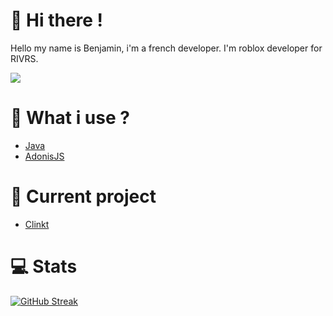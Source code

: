 # 👋 Hi there !
Hello my name is Benjamin, i'm a french developer.
I'm roblox developer for RIVRS.

![](https://komarev.com/ghpvc/?username=NewZAZ&color=green&label=Viewers&style=flat-square)

# 🚀 What i use ?
- [Java](https://docs.oracle.com/javase/8/docs/api/)
- [AdonisJS](https://adonisjs.com/)

# 🎩 Current project

- [Clinkt](https://github.com/clinkt-me)

# 💻 Stats

[![GitHub Streak](https://github-readme-streak-stats.herokuapp.com?user=NewZAZ&theme=dracula&hide_border=true)](https://git.io/streak-stats)
